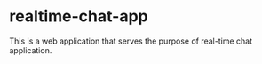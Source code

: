 # realtime-chat-app
This is a web application that serves the purpose of real-time chat application.
